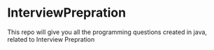 # InterviewPrepration
This repo will give you all the programming questions created in java, related to Interview Prepration
